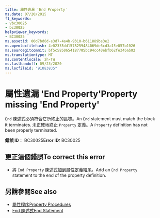 ```yaml
---
title: 屬性遺漏 'End Property'
ms.date: 07/20/2015
f1_keywords:
- vbc30025
- bc30025
helpviewer_keywords:
- BC30025
ms.assetid: 00d7bd6d-e3d7-4a4b-9310-b611889be3e2
ms.openlocfilehash: 4e02335dd1578259484069de6cd3a15e057b1026
ms.sourcegitcommit: bf5c5850654187705bc94cc40ebfb62fe346ab02
ms.translationtype: MT
ms.contentlocale: zh-TW
ms.lasthandoff: 09/23/2020
ms.locfileid: "91083835"
---
```

# <a name="property-missing-end-property"></a><span data-ttu-id="63364-102">屬性遺漏 'End Property'</span><span class="sxs-lookup"><span data-stu-id="63364-102">Property missing 'End Property'</span></span>

<span data-ttu-id="63364-103">`End` 陳述式必須符合它所終止的區塊。</span><span class="sxs-lookup"><span data-stu-id="63364-103">An `End` statement must match the block it terminates.</span></span> <span data-ttu-id="63364-104">未正確地終止 `Property` 定義。</span><span class="sxs-lookup"><span data-stu-id="63364-104">A `Property` definition has not been properly terminated.</span></span>  
  
 <span data-ttu-id="63364-105">**錯誤 ID︰** BC30025</span><span class="sxs-lookup"><span data-stu-id="63364-105">**Error ID:** BC30025</span></span>  
  
## <a name="to-correct-this-error"></a><span data-ttu-id="63364-106">更正這個錯誤</span><span class="sxs-lookup"><span data-stu-id="63364-106">To correct this error</span></span>  
  
- <span data-ttu-id="63364-107">將 `End Property` 陳述式加到屬性定義結尾。</span><span class="sxs-lookup"><span data-stu-id="63364-107">Add an `End Property` statement to the end of the property definition.</span></span>  
  
## <a name="see-also"></a><span data-ttu-id="63364-108">另請參閱</span><span class="sxs-lookup"><span data-stu-id="63364-108">See also</span></span>

- [<span data-ttu-id="63364-109">屬性程序</span><span class="sxs-lookup"><span data-stu-id="63364-109">Property Procedures</span></span>](../programming-guide/language-features/procedures/property-procedures.md)
- [<span data-ttu-id="63364-110">End 陳述式</span><span class="sxs-lookup"><span data-stu-id="63364-110">End Statement</span></span>](../language-reference/statements/end-statement.md)
